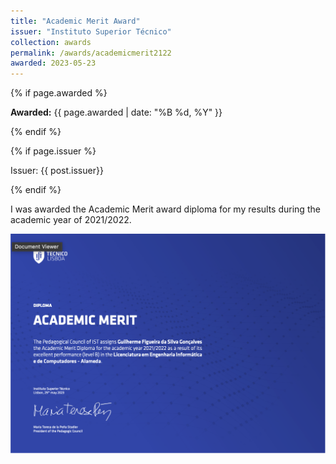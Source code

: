 ```yaml
---
title: "Academic Merit Award"
issuer: "Instituto Superior Técnico"
collection: awards
permalink: /awards/academicmerit2122
awarded: 2023-05-23
---
```


{% if page.awarded %}
  <p><strong>Awarded:</strong> {{ page.awarded | date: "%B %d, %Y" }}</p>
{% endif %}

{% if page.issuer %}
    <p class="archive__item-excerpt" itemprop="description">Issuer: {{ post.issuer}}</p>
{% endif %}

I was awarded the Academic Merit award diploma for my results during the academic year of 2021/2022.

![Academic Merit Award](../files/merit_20212022.png)
